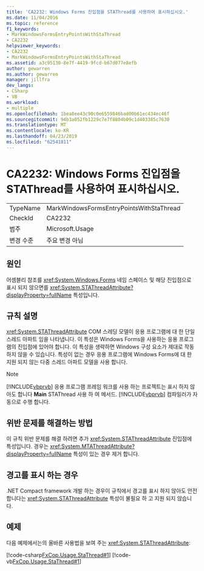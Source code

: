 ```yaml
---
title: 'CA2232: Windows Forms 진입점을 STAThread를 사용하여 표시하십시오.'
ms.date: 11/04/2016
ms.topic: reference
f1_keywords:
- MarkWindowsFormsEntryPointsWithStaThread
- CA2232
helpviewer_keywords:
- CA2232
- MarkWindowsFormsEntryPointsWithStaThread
ms.assetid: a3c95130-8e7f-4419-9fcd-b67d077e8efb
author: gewarren
ms.author: gewarren
manager: jillfra
dev_langs:
- CSharp
- VB
ms.workload:
- multiple
ms.openlocfilehash: 1bea8ee43c90c0e6559846bad00b61ec434ec46f
ms.sourcegitcommit: 94b3a052fb1229c7e7f8804b09c1d403385c7630
ms.translationtype: MT
ms.contentlocale: ko-KR
ms.lasthandoff: 04/23/2019
ms.locfileid: "62541811"
---
```

# <a name="ca2232-mark-windows-forms-entry-points-with-stathread"></a>CA2232: Windows Forms 진입점을 STAThread를 사용하여 표시하십시오.

|||
|-|-|
|TypeName|MarkWindowsFormsEntryPointsWithStaThread|
|CheckId|CA2232|
|범주|Microsoft.Usage|
|변경 수준|주요 변경 아님|

## <a name="cause"></a>원인
 어셈블리 참조를 <xref:System.Windows.Forms> 네임 스페이스 및 해당 진입점으로 표시 되지 않으면를 <xref:System.STAThreadAttribute?displayProperty=fullName> 특성입니다.

## <a name="rule-description"></a>규칙 설명
 <xref:System.STAThreadAttribute> COM 스레딩 모델이 응용 프로그램에 대 한 단일 스레드 아파트 임을 나타냅니다. 이 특성은 Windows Forms을 사용하는 응용 프로그램의 진입점에 있어야 합니다. 이 특성을 생략하면 Windows 구성 요소가 제대로 작동하지 않을 수 있습니다. 특성이 없는 경우 응용 프로그램에 Windows Forms에 대 한 지원 되지 않는 다중 스레드 아파트 모델을 사용 합니다.

> [!NOTE]
> [!INCLUDE[vbprvb](../code-quality/includes/vbprvb_md.md)] 응용 프로그램 프레임 워크를 사용 하는 프로젝트는 표시 하지 않아도 합니다 **Main** STAThread 사용 하 여 메서드. [!INCLUDE[vbprvb](../code-quality/includes/vbprvb_md.md)] 컴파일러가 자동으로 수행 합니다.

## <a name="how-to-fix-violations"></a>위반 문제를 해결하는 방법
 이 규칙 위반 문제를 해결 하려면 추가 <xref:System.STAThreadAttribute> 진입점에 특성입니다. 경우는 <xref:System.MTAThreadAttribute?displayProperty=fullName> 특성이 있는 경우 제거 합니다.

## <a name="when-to-suppress-warnings"></a>경고를 표시 하는 경우
 .NET Compact framework 개발 하는 경우이 규칙에서 경고를 표시 하지 않아도 안전 합니다는 <xref:System.STAThreadAttribute> 특성이 불필요 하 고 지원 되지 않습니다.

## <a name="example"></a>예제
 다음 예제에서는의 올바른 사용법을 보여 주는 <xref:System.STAThreadAttribute>:

 [!code-csharp[FxCop.Usage.StaThread#1](../code-quality/codesnippet/CSharp/ca2232-mark-windows-forms-entry-points-with-stathread_1.cs)]
 [!code-vb[FxCop.Usage.StaThread#1](../code-quality/codesnippet/VisualBasic/ca2232-mark-windows-forms-entry-points-with-stathread_1.vb)]